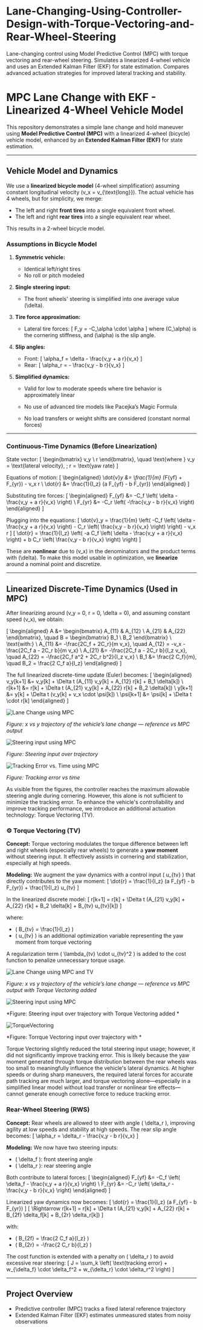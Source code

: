 # Lane-Changing-Using-Controller-Design-with-Torque-Vectoring-and-Rear-Wheel-Steering
Lane-changing control using Model Predictive Control (MPC) with torque vectoring and rear-wheel steering. Simulates a linearized 4-wheel vehicle and uses an Extended Kalman Filter (EKF) for state estimation. Compares advanced actuation strategies for improved lateral tracking and stability.


# MPC Lane Change with EKF - Linearized 4-Wheel Vehicle Model

This repository demonstrates a simple lane change and hold maneuver using **Model Predictive Control (MPC)** with a linearized 4-wheel (bicycle) vehicle model, enhanced by an **Extended Kalman Filter (EKF)** for state estimation.

---

##  Vehicle Model and Dynamics

We use a **linearized bicycle model** (4-wheel simplification) assuming constant longitudinal velocity \(v_x = v_{\text{long}}\). The actual vehicle has 4 wheels, but for simplicity, we merge:
- The left and right **front tires** into a single equivalent front wheel.
- The left and right **rear tires** into a single equivalent rear wheel.

This results in a 2-wheel bicycle model.

###  Assumptions in Bicycle Model

1. **Symmetric vehicle:**
   - Identical left/right tires
   - No roll or pitch modeled

2. **Single steering input:**
   - The front wheels' steering is simplified into one average value \(\delta\).

3. **Tire force approximation:**
   - Lateral tire forces:
     \[
     F_y = -C_\alpha \cdot \alpha
     \]
     where \(C_\alpha\) is the cornering stiffness, and \(\alpha\) is the slip angle.

4. **Slip angles:**
   - Front:
     \[
     \alpha_f = \delta - \frac{v_y + a r}{v_x}
     \]
   - Rear:
     \[
     \alpha_r = - \frac{v_y - b r}{v_x}
     \]


5. **Simplified dynamics:**

   - Valid for low to moderate speeds where tire behavior is approximately linear

   - No use of advanced tire models like Pacejka’s Magic Formula

   - No load transfers or weight shifts are considered (constant normal forces)


---

### Continuous-Time Dynamics (Before Linearization)

State vector:
\[
\begin{bmatrix}
 v_y \\
 r
\end{bmatrix}, \quad \text{where } v_y = \text{lateral velocity}, \; r = \text{yaw rate}
\]

Equations of motion:
\[
\begin{aligned}
\dot{v}_y &= \frac{1}{m} (F_{yf} + F_{yr}) - v_x r \\
\dot{r} &= \frac{1}{I_z} (a F_{yf} - b F_{yr})
\end{aligned}
\]

Substituting tire forces:
\[
\begin{aligned}
F_{yf} &= -C_f \left( \delta - \frac{v_y + a r}{v_x} \right) \\
F_{yr} &= -C_r \left( -\frac{v_y - b r}{v_x} \right)
\end{aligned}
\]

Plugging into the equations:
\[
\dot{v}_y = \frac{1}{m} \left( -C_f \left( \delta - \frac{v_y + a r}{v_x} \right) - C_r \left( \frac{v_y - b r}{v_x} \right) \right) - v_x r
\]
\[
\dot{r} = \frac{1}{I_z} \left( -a C_f \left( \delta - \frac{v_y + a r}{v_x} \right) + b C_r \left( \frac{v_y - b r}{v_x} \right) \right)
\]

These are **nonlinear** due to \(v_x\) in the denominators and the product terms with \(\delta\). To make this model usable in optimization, we **linearize** around a nominal point and discretize.

---

##  Linearized Discrete-Time Dynamics (Used in MPC)

After linearizing around \(v_y = 0, r = 0, \delta = 0\), and assuming constant speed \(v_x\), we obtain:

\[
\begin{aligned}
A &= \begin{bmatrix}
A_{11} & A_{12} \\
A_{21} & A_{22}
\end{bmatrix}, \quad
B = \begin{bmatrix}
B_1 \\
B_2
\end{bmatrix} \\
\text{with:} \\
A_{11} &= -\frac{2C_f + 2C_r}{m v_x}, \quad A_{12} = -v_x - \frac{2C_f a - 2C_r b}{m v_x} \\
A_{21} &= -\frac{2C_f a - 2C_r b}{I_z v_x}, \quad A_{22} = -\frac{2C_f a^2 + 2C_r b^2}{I_z v_x} \\
B_1 &= \frac{2 C_f}{m}, \quad B_2 = \frac{2 C_f a}{I_z}
\end{aligned}
\]

The full linearized discrete-time update (Euler) becomes:
\[
\begin{aligned}
v_y[k+1] &= v_y[k] + \Delta t (A_{11} v_y[k] + A_{12} r[k] + B_1 \delta[k]) \\
r[k+1] &= r[k] + \Delta t (A_{21} v_y[k] + A_{22} r[k] + B_2 \delta[k]) \\
y[k+1] &= y[k] + \Delta t (v_y[k] + v_x \cdot \psi[k]) \\
\psi[k+1] &= \psi[k] + \Delta t \cdot r[k]
\end{aligned}
\]

![Lane Change using MPC](images/Lane_Change_Using_MPC.png)

*Figure: x vs y trajectory of the vehicle’s lane change — reference vs MPC output*


![Steering input using MPC](images/Steering_input.png)

*Figure: Steering input over trajectory*


![Tracking Error vs. Time using MPC](images/tracking_error_vs_time.png)

*Figure: Tracking error vs time*

As visible from the figures, the controller reaches the maximum allowable steering angle during cornering. However, this alone is not sufficient to minimize the tracking error. To enhance the vehicle's controllability and improve tracking performance, we introduce an additional actuation technology: Torque Vectoring (TV).



### ⚙ Torque Vectoring (TV)

**Concept:**
Torque vectoring modulates the torque difference between left and right wheels (especially rear wheels) to generate a **yaw moment** without steering input. It effectively assists in cornering and stabilization, especially at high speeds.

**Modeling:**
We augment the yaw dynamics with a control input \( u_{tv} \) that directly contributes to the yaw moment:
\[
\dot{r} = \frac{1}{I_z} (a F_{yf} - b F_{yr}) + \frac{1}{I_z} u_{tv}
\]

In the linearized discrete model:
\[
r[k+1] = r[k] + \Delta t (A_{21} v_y[k] + A_{22} r[k] + B_2 \delta[k] + B_{tv} u_{tv}[k])
\]

where:
- \( B_{tv} = \frac{1}{I_z} \)
- \( u_{tv} \) is an additional optimization variable representing the yaw moment from torque vectoring

A regularization term \( \lambda_{tv} \cdot u_{tv}^2 \) is added to the cost function to penalize unnecessary torque usage.

![Lane Change using MPC and TV](images/Lane_Change_Using_MPC_TV.png)

*Figure: x vs y trajectory of the vehicle’s lane change — reference vs MPC output with Torque Vectoring added*


![Steering input using MPC](images/Steering_input_tv.png)

*Figure: Steering input over trajectory with Torque Vectoring added *


![TorqueVectoring](images/torquevectoring.png)

*Figure: Torrque Vectoring input over trajectory with  *

Torque Vectoring slightly reduced the total steering input usage; however, it did not significantly improve tracking error. This is likely because the yaw moment generated through torque distribution between the rear wheels was too small to meaningfully influence the vehicle's lateral dynamics. At higher speeds or during sharp maneuvers, the required lateral forces for accurate path tracking are much larger, and torque vectoring alone—especially in a simplified linear model without load transfer or nonlinear tire effects—cannot generate enough corrective force to reduce tracking error.


###  Rear-Wheel Steering (RWS)

**Concept:**
Rear wheels are allowed to steer with angle \( \delta_r \), improving agility at low speeds and stability at high speeds. The rear slip angle becomes:
\[
\alpha_r = \delta_r - \frac{v_y - b r}{v_x}
\]

**Modeling:**
We now have two steering inputs:
- \( \delta_f \): front steering angle
- \( \delta_r \): rear steering angle

Both contribute to lateral forces:
\[
\begin{aligned}
F_{yf} &= -C_f \left( \delta_f - \frac{v_y + a r}{v_x} \right) \\
F_{yr} &= -C_r \left( \delta_r - \frac{v_y - b r}{v_x} \right)
\end{aligned}
\]

Linearized yaw dynamics now becomes:
\[
\dot{r} = \frac{1}{I_z} (a F_{yf} - b F_{yr})
\]
\[
\Rightarrow r[k+1] = r[k] + \Delta t (A_{21} v_y[k] + A_{22} r[k] + B_{2f} \delta_f[k] + B_{2r} \delta_r[k])
\]

with:
- \( B_{2f} = \frac{2 C_f a}{I_z} \)
- \( B_{2r} = -\frac{2 C_r b}{I_z} \)

The cost function is extended with a penalty on \( \delta_r \) to avoid excessive rear steering:
\[
J = \sum_k \left( \text{tracking error} + w_{\delta_f} \cdot \delta_f^2 + w_{\delta_r} \cdot \delta_r^2 \right)
\]

---

##  Project Overview

- Predictive controller (MPC) tracks a fixed lateral reference trajectory
- Extended Kalman Filter (EKF) estimates unmeasured states from noisy observations



